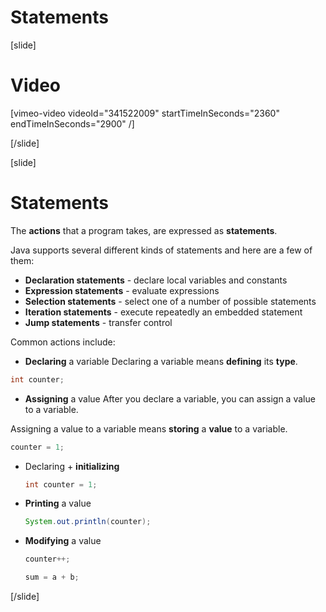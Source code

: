 # Statements

[slide]
# Video
[vimeo-video videoId="341522009" startTimeInSeconds="2360" endTimeInSeconds="2900" /]

[/slide]

[slide]
# Statements
The **actions** that a program takes, are expressed as **statements**. 

Java supports several different kinds of statements and here are a few of them:
  * **Declaration statements** - declare local variables and constants
  * **Expression statements** - evaluate expressions
  * **Selection statements** - select one of a number of possible statements
  * **Iteration statements** - execute repeatedly an embedded statement
  * **Jump statements** - transfer control
  
Common actions include:
-  **Declaring** a variable
  Declaring a variable means **defining** its **type**.
  ```java
  int counter;
  ```
-  **Assigning** a value
  After you declare a variable, you can assign a value to a variable. 
  
  Assigning a value to a variable means **storing** a **value** to a variable.
  ```java
  counter = 1;
  ```

- Declaring + **initializing**
  ```java
  int counter = 1;
  ```

- **Printing** a value
  ```java
  System.out.println(counter);
  ```

- **Modifying** a value
  ```java
  counter++;
  ```
  
  ```java
  sum = a + b;
  ```
[/slide]